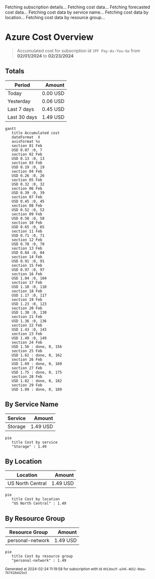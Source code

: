 Fetching subscription details...
Fetching cost data...
Fetching forecasted cost data...
Fetching cost data by service name...
Fetching cost data by location...
Fetching cost data by resource group...
# Azure Cost Overview

> Accumulated cost for subscription id `JPF Pay-As-You-Go` from **02/01/2024** to **02/23/2024**

## Totals

|Period|Amount|
|---|---:|
|Today|0.00 USD|
|Yesterday|0.06 USD|
|Last 7 days|0.45 USD|
|Last 30 days|1.49 USD|

```mermaid
gantt
   title Accumulated cost
   dateFormat  X
   axisFormat %s
   section 01 Feb
   USD 0.07 :0, 7
   section 02 Feb
   USD 0.13 :0, 13
   section 03 Feb
   USD 0.19 :0, 19
   section 04 Feb
   USD 0.26 :0, 26
   section 05 Feb
   USD 0.32 :0, 32
   section 06 Feb
   USD 0.39 :0, 39
   section 07 Feb
   USD 0.45 :0, 45
   section 08 Feb
   USD 0.52 :0, 52
   section 09 Feb
   USD 0.58 :0, 58
   section 10 Feb
   USD 0.65 :0, 65
   section 11 Feb
   USD 0.71 :0, 71
   section 12 Feb
   USD 0.78 :0, 78
   section 13 Feb
   USD 0.84 :0, 84
   section 14 Feb
   USD 0.91 :0, 91
   section 15 Feb
   USD 0.97 :0, 97
   section 16 Feb
   USD 1.04 :0, 104
   section 17 Feb
   USD 1.10 :0, 110
   section 18 Feb
   USD 1.17 :0, 117
   section 19 Feb
   USD 1.23 :0, 123
   section 20 Feb
   USD 1.30 :0, 130
   section 21 Feb
   USD 1.36 :0, 136
   section 22 Feb
   USD 1.43 :0, 143
   section 23 Feb
   USD 1.49 :0, 149
   section 24 Feb
   USD 1.56 : done, 0, 156
   section 25 Feb
   USD 1.62 : done, 0, 162
   section 26 Feb
   USD 1.69 : done, 0, 169
   section 27 Feb
   USD 1.75 : done, 0, 175
   section 28 Feb
   USD 1.82 : done, 0, 182
   section 29 Feb
   USD 1.89 : done, 0, 189
```

## By Service Name

|Service|Amount|
|---|---:|
|Storage|1.49 USD|

```mermaid
pie
   title Cost by service
   "Storage" : 1.49
```

## By Location

|Location|Amount|
|---|---:|
|US North Central|1.49 USD|

```mermaid
pie
   title Cost by location
   "US North Central" : 1.49
```

## By Resource Group

|Resource Group|Amount|
|---|---:|
|personal-network|1.49 USD|

```mermaid
pie
   title Cost by resource group
   "personal-network" : 1.49
```

<sup>Generated at 2024-02-24 11:19:58 for subscription with id `4913be3f-a345-4652-9bba-767418dd25e3`</sup>
